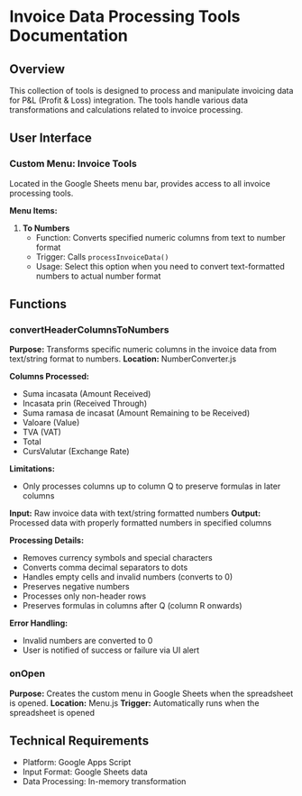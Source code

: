# Invoice Data Processing Tools Documentation

## Overview
This collection of tools is designed to process and manipulate invoicing data for P&L (Profit & Loss) integration. The tools handle various data transformations and calculations related to invoice processing.

## User Interface

### Custom Menu: Invoice Tools
Located in the Google Sheets menu bar, provides access to all invoice processing tools.

**Menu Items:**
1. **To Numbers**
   - Function: Converts specified numeric columns from text to number format
   - Trigger: Calls `processInvoiceData()`
   - Usage: Select this option when you need to convert text-formatted numbers to actual number format

## Functions

### convertHeaderColumnsToNumbers
**Purpose:** Transforms specific numeric columns in the invoice data from text/string format to numbers.
**Location:** NumberConverter.js

**Columns Processed:**
- Suma incasata (Amount Received)
- Incasata prin (Received Through)
- Suma ramasa de incasat (Amount Remaining to be Received)
- Valoare (Value)
- TVA (VAT)
- Total
- CursValutar (Exchange Rate)

**Limitations:**
- Only processes columns up to column Q to preserve formulas in later columns

**Input:** Raw invoice data with text/string formatted numbers
**Output:** Processed data with properly formatted numbers in specified columns

**Processing Details:**
- Removes currency symbols and special characters
- Converts comma decimal separators to dots
- Handles empty cells and invalid numbers (converts to 0)
- Preserves negative numbers
- Processes only non-header rows
- Preserves formulas in columns after Q (column R onwards)

**Error Handling:**
- Invalid numbers are converted to 0
- User is notified of success or failure via UI alert

### onOpen
**Purpose:** Creates the custom menu in Google Sheets when the spreadsheet is opened.
**Location:** Menu.js
**Trigger:** Automatically runs when the spreadsheet is opened

## Technical Requirements
- Platform: Google Apps Script
- Input Format: Google Sheets data
- Data Processing: In-memory transformation 